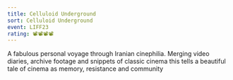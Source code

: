 ```yaml
---
title: Celluloid Underground
sort: Celluloid Underground
event: LIFF23
rating: 📽️📽️📽️📽️
---
```

A fabulous personal voyage through Iranian cinephilia. Merging video diaries, archive footage and snippets of classic cinema this tells a beautiful tale of cinema as memory, resistance and community 
